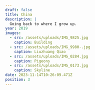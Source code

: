 ```yaml
---
draft: false
title: China
description: |
  Going back to where I grow up.
year: 2019
images:
  - src: /assets/uploads/IMG_9825.jpg
    caption: Building
  - src: /assets/uploads/IMG_9980-.jpg
    caption: Liuzhuang Qiao
  - src: /assets/uploads/IMG_0284.jpg
    caption: Pigeons
  - src: /assets/uploads/IMG_0173.jpg
    caption: Skyline
date: 2023-11-14T10:26:09.471Z
position: 3
---
```


